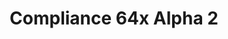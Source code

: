 ---
title: Compliance 64x Alpha 2
permalink: /compliance64x/A2
header_img: https://database.faithfulpack.net/images/website/posts/64x/A2.jpg

description: |
  Hello! New update also says new content! In this update, an avalanche of textures has been added, ranging from the Overworld to the Nether.
  <br><br>
  <strong>DISCLAIMER:</strong> As indicated by the Alpha tag, this version very work-in-progress, and as such contains a lot of placeholder textures. It is not the final look of the pack; many textures will have to be edited to match the general stylistic direction of the pack.
  <br><br>
  Stay tuned for future updates!

changelog:
  Added:
    Blocks:
      - Tube Coral
      - Dead Tube Coral
      - Magma
      - Jungle Log
      - Sculk Sensor Side
      - Crimson Nylium Top
      - Warped Nylium Top
      - Crimson Stem
      - Warped Stem
      - Bubble Coral
      - Dead Bubble Coral
      - Sculk Sensor Tendril
      - Bubble Coral (FHLX)
      - Fire Coal (FHLX)
      - Horn Coral (FHLX)
      - Big Dripleaf (EachMenderKhai)
      - Dripstone (EachMenderKhai)
      - Amethyst Bud (EachMenderKhai)
    Items:
      - Glow Ink Sac
      - Copper Ingot
  Changed:
    Blocks:
      - Command Block (Po3stell3d)
    Items:
      - Netherite Sword
      - Diamond Sword (FabriXd)
      - Iron Sword (FabriXd)
      - Gold Sword (FabriXd)
      - Boats
    Mob Effect:
      - Invisibility

downloads:
  Java - 1.16.5 (CurseForge): https://www.curseforge.com/minecraft/texture-packs/faithful-64x/files/3193908
  Bedrock - 1.16.200 (GitHub): https://github.com/Faithful-Resource-Pack/Faithful-Bedrock-64x/releases/download/alpha-2/Compliance_64x_-_Bedrock_Alpha_2.mcpack
---
